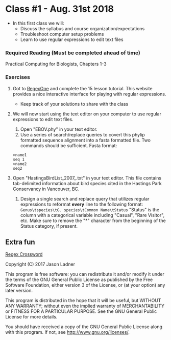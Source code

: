 # Class #1 - Aug. 31st 2018
- In this first class we will:
    - Discuss the syllabus and course organization/expectations
    - Troubleshoot computer setup problems
    - Learn to use regular expressions to edit text files

### Required Reading (**Must be completed ahead of time**)
Practical Computing for Biologists, Chapters 1-3

### Exercises

1. Got to [RegexOne](https://regexone.com/) and complete the 15 lesson tutorial. This website provides a nice interactive interface for playing with regular expressions.
    - Keep track of your solutions to share with the class

2. We will now start using the text editor on your computer to use regular expressions to edit text files. 
    1. Open "EBOV.phy" in your text editor.
    2. Use a series of search/replace queries to covert this phylip formatted sequence alignment into a fasta formatted file. Two commands should be sufficient. Fasta format:
     ```
     >name1
     seq 1
     >name2
     seq2
     ```



3. Open "HastingsBirdList\_2007\_.txt" in your text editor. This file contains tab-delimited information about bird species cited in the Hastings Park Conservancy in Vancouver, BC.
    1. Design a single search and replace query that utilizes regular expressions to reformat **every** line to the following format:
    ```Genus\tspecies\tG. species\tCommon Name\tStatus```
    "Status" is the column with a categorical variable including "Casual", "Rare Visitor", etc. Make sure to remove the "*" character from the beginning of the Status category, if present. 

## Extra fun

[Regex Crossword](https://regexcrossword.com/)

Copyright (C) 2017  Jason Ladner

This program is free software: you can redistribute it and/or modify
it under the terms of the GNU General Public License as published by
the Free Software Foundation, either version 3 of the License, or
(at your option) any later version.

This program is distributed in the hope that it will be useful,
but WITHOUT ANY WARRANTY; without even the implied warranty of
MERCHANTABILITY or FITNESS FOR A PARTICULAR PURPOSE.  See the
GNU General Public License for more details.

You should have received a copy of the GNU General Public License
along with this program.  If not, see <http://www.gnu.org/licenses/>.



